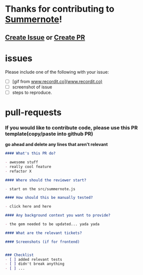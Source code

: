 # Thanks for contributing to [Summernote](http://summernote.org)!

## [Create Issue](#issues) or [Create PR](#pull-requests)


# issues

Please include one of the following with your issue:

- [ ] [gif from www.recordit.co](www.recordit.co)
- [ ] screenshot of issue
- [ ] steps to reproduce.

# pull-requests

### If you would like to contribute code, please use this PR template(copy/paste into github PR)

**go ahead and delete any lines that aren't relevant**

```markdown
#### What's this PR do?

- awesome stuff
- really cool feature
- refactor X

#### Where should the reviewer start?

- start on the src/summernote.js

#### How should this be manually tested?

- click here and here

#### Any background context you want to provide?

- the gem needed to be updated... yada yada

#### What are the relevant tickets?

#### Screenshots (if for frontend)


### Checklist
- [ ] added relevant tests
- [ ] didn't break anything
- [ ] ...

```
